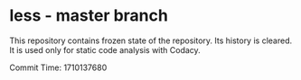 # less - master branch

This repository contains frozen state of the repository.
Its history is cleared. It is used only for static code
analysis with Codacy.

Commit Time: 1710137680